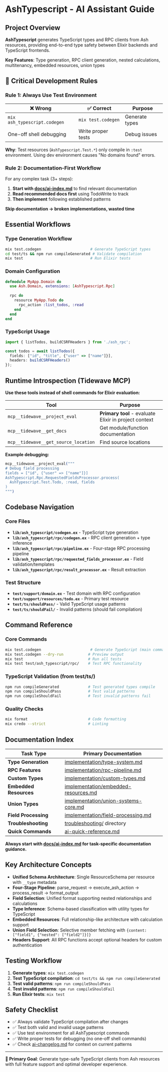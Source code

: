 # AshTypescript - AI Assistant Guide

## Project Overview

**AshTypescript** generates TypeScript types and RPC clients from Ash resources, providing end-to-end type safety between Elixir backends and TypeScript frontends.

**Key Features**: Type generation, RPC client generation, nested calculations, multitenancy, embedded resources, union types

## 🚨 Critical Development Rules

### Rule 1: Always Use Test Environment
| ❌ Wrong | ✅ Correct | Purpose |
|----------|------------|---------|
| `mix ash_typescript.codegen` | `mix test.codegen` | Generate types |
| One-off shell debugging | Write proper tests | Debug issues |

**Why**: Test resources (`AshTypescript.Test.*`) only compile in `:test` environment. Using dev environment causes "No domains found" errors.

### Rule 2: Documentation-First Workflow
For any complex task (3+ steps):
1. **Start with [docs/ai-index.md](docs/ai-index.md)** to find relevant documentation
2. **Read recommended docs first** using TodoWrite to track
3. **Then implement** following established patterns

**Skip documentation → broken implementations, wasted time**

## Essential Workflows

### Type Generation Workflow
```bash
mix test.codegen                      # Generate TypeScript types
cd test/ts && npm run compileGenerated # Validate compilation  
mix test                              # Run Elixir tests
```

### Domain Configuration
```elixir
defmodule MyApp.Domain do
  use Ash.Domain, extensions: [AshTypescript.Rpc]
  
  rpc do
    resource MyApp.Todo do
      rpc_action :list_todos, :read
    end
  end
end
```

### TypeScript Usage
```typescript
import { listTodos, buildCSRFHeaders } from './ash_rpc';

const todos = await listTodos({ 
  fields: ["id", "title", {"user" => ["name"]}],
  headers: buildCSRFHeaders()
});
```

## Runtime Introspection (Tidewave MCP)

**Use these tools instead of shell commands for Elixir evaluation:**

| Tool | Purpose |
|------|---------|
| `mcp__tidewave__project_eval` | **Primary tool** - evaluate Elixir in project context |
| `mcp__tidewave__get_docs` | Get module/function documentation |
| `mcp__tidewave__get_source_location` | Find source locations |

**Example debugging:**
```elixir
mcp__tidewave__project_eval("""
# Debug field processing
fields = ["id", {"user" => ["name"]}]
AshTypescript.Rpc.RequestedFieldsProcessor.process(
  AshTypescript.Test.Todo, :read, fields
)
""")
```

## Codebase Navigation

### Core Files
- **`lib/ash_typescript/codegen.ex`** - TypeScript type generation
- **`lib/ash_typescript/rpc/codegen.ex`** - RPC client generation + type inference
- **`lib/ash_typescript/rpc/pipeline.ex`** - Four-stage RPC processing pipeline
- **`lib/ash_typescript/rpc/requested_fields_processor.ex`** - Field validation/templates
- **`lib/ash_typescript/rpc/result_processor.ex`** - Result extraction

### Test Structure
- **`test/support/domain.ex`** - Test domain with RPC configuration
- **`test/support/resources/todo.ex`** - Primary test resource
- **`test/ts/shouldPass/`** - Valid TypeScript usage patterns
- **`test/ts/shouldFail/`** - Invalid patterns (should fail compilation)

## Command Reference

### Core Commands
```bash
mix test.codegen                      # Generate TypeScript (main command)
mix test.codegen --dry-run           # Preview output
mix test                             # Run all tests
mix test test/ash_typescript/rpc/    # Test RPC functionality
```

### TypeScript Validation (from test/ts/)
```bash
npm run compileGenerated             # Test generated types compile
npm run compileShouldPass            # Test valid patterns
npm run compileShouldFail            # Test invalid patterns fail
```

### Quality Checks
```bash
mix format                           # Code formatting
mix credo --strict                   # Linting
```

## Documentation Index

| Task Type | Primary Documentation |
|-----------|----------------------|
| **Type Generation** | [implementation/type-system.md](docs/implementation/type-system.md) |
| **RPC Features** | [implementation/rpc-pipeline.md](docs/implementation/rpc-pipeline.md) |
| **Custom Types** | [implementation/custom-types.md](docs/implementation/custom-types.md) |
| **Embedded Resources** | [implementation/embedded-resources.md](docs/implementation/embedded-resources.md) |
| **Union Types** | [implementation/union-systems-core.md](docs/implementation/union-systems-core.md) |
| **Field Processing** | [implementation/field-processing.md](docs/implementation/field-processing.md) |
| **Troubleshooting** | [troubleshooting/](docs/troubleshooting/) directory |
| **Quick Commands** | [ai-quick-reference.md](docs/ai-quick-reference.md) |

**Always start with [docs/ai-index.md](docs/ai-index.md) for task-specific documentation guidance.**

## Key Architecture Concepts

- **Unified Schema Architecture**: Single ResourceSchema per resource with `__type` metadata
- **Four-Stage Pipeline**: parse_request → execute_ash_action → process_result → format_output  
- **Field Selection**: Unified format supporting nested relationships and calculations
- **Type Inference**: Schema-based classification with utility types for TypeScript
- **Embedded Resources**: Full relationship-like architecture with calculation support
- **Union Field Selection**: Selective member fetching with `{content: ["field1", {"nested": ["field2"]}]}`
- **Headers Support**: All RPC functions accept optional headers for custom authentication

## Testing Workflow

1. **Generate types**: `mix test.codegen`
2. **Test TypeScript compilation**: `cd test/ts && npm run compileGenerated`
3. **Test valid patterns**: `npm run compileShouldPass`
4. **Test invalid patterns**: `npm run compileShouldFail` 
5. **Run Elixir tests**: `mix test`

## Safety Checklist

- ✅ Always validate TypeScript compilation after changes
- ✅ Test both valid and invalid usage patterns
- ✅ Use test environment for all AshTypescript commands
- ✅ Write proper tests for debugging (no one-off shell commands)
- ✅ Check [ai-changelog.md](docs/ai-changelog.md) for context on current patterns

---
**🎯 Primary Goal**: Generate type-safe TypeScript clients from Ash resources with full feature support and optimal developer experience.